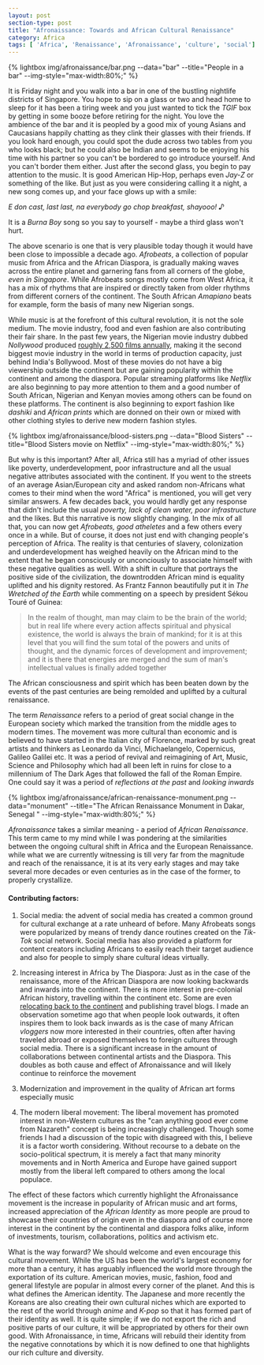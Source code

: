 ```yaml
---
layout: post
section-type: post
title: "Afronaissance: Towards and African Cultural Renaissance"
category: Africa
tags: [ 'Africa', 'Renaissance', 'Afronaissance', 'culture', 'social']
---
```

{% lightbox img/afronaissance/bar.png --data="bar" --title="People in a bar"  --img-style="max-width:80%;" %}

It is Friday night and you walk into a bar in one of the bustling nightlife districts of Singapore. You hope to sip on a glass or two and head home 
to sleep for it has been a tiring week and you just wanted to tick the <i>TGIF</i> box by getting in some booze before retiring for the night.
You love the ambience of the bar and it is peopled by a good mix of young Asians and Caucasians happily chatting as they clink their glasses with their friends.
If you look hard enough, you could spot the dude across two tables from you who looks black; but he could also be Indian and seems to be enjoying his time
with his partner so you can't be bordered to go introduce yourself. And you can't border them either.
Just after the second glass, you begin to pay attention to the music. It is good American Hip-Hop, perhaps even <i>Jay-Z</i> or something of the like. 
But just as you were considering calling it a night, a new song comes up, and your face glows up with a smile:

<i>E don cast, last last, na everybody go chop breakfast, shayooo! ♪</i>

It is a <i>Burna Boy</i> song so you say to yourself - maybe a third glass won't hurt.

The above scenario is one that is very plausible today though it would have been close to impossible a decade ago.
<i>Afrobeats</i>, a collection of popular music from Africa and the African Diaspora, is gradually making waves across the entire 
planet and garnering fans from all corners of the globe, <i>even in Singapore</i>. While Afrobeats songs mostly come from West Africa, it has a mix of rhythms that are inspired
or directly taken from older rhythms from different corners of the continent. The South African <i>Amapiano</i> beats for example, form the basis 
of many new Nigerian songs. 

While music is at the forefront of this cultural revolution, it is not the sole medium. The movie industry, food and even fashion are also contributing their fair share.
In the past few years, the Nigerian movie industry dubbed <i>Nollywood</i> produced <a href="https://www.theguardian.com/global-development/2021/oct/05/nollywood-booming-while-african-film-industries-could-create-20m-jobs-report" target="_blank"> 
roughly 2,500 films annually</a>, making it the second biggest 
movie industry in the world in terms of production capacity, just behind India's Bollywood. Most of these movies do not have a big viewership outside the continent but are gaining popularity within the 
continent and among the diaspora. Popular streaming platforms like <i>Netflix</i> are also beginning to pay more attention to them and a good number of South African, Nigerian and Kenyan movies among others can be found on 
these platforms. The continent is also beginning to export fashion like <i>dashiki</i> and <i>African prints</i> which are donned on their own or mixed with other clothing styles to derive new modern fashion styles.

{% lightbox img/afronaissance/blood-sisters.png --data="Blood Sisters" --title="Blood Sisters movie on Netflix"  --img-style="max-width:80%;" %}

But why is this important? After all, Africa still has a myriad of other issues like poverty, underdevelopment, poor infrastructure and all the usual negative
attributes associated with the continent. If you went to the streets of an average Asian/European city and asked random non-Africans what comes to their mind when the word "Africa" is mentioned, you will
get very similar answers. A few decades back, you would hardly get any response that didn't include the usual <i>poverty, lack of clean water, poor infrastructure</i> and the likes. But this
narrative is now slightly changing. In the mix of all that, you can now get <i>Afrobeats, good atheletes</i> and a few others every once in a while. But of course, it does not just end 
with changing people's perception of Africa. The reality is that centuries of slavery, colonization and underdevelopment has weighed heavily on the African mind to the extent that he began consciously or unconciously to associate himself with these negative qualities as well. 
With a shift in culture that portrays the positive side of the civilization, the downtrodden African mind is equality uplifted and his dignity restored. As Frantz Fannon beautifully put it in <i>The Wretched of the Earth</i> while
commenting on a speech by president Sékou Touré of Guinea:
<blockquote> 
In the realm of thought, man may claim to be the brain of the world; 
but in real life where every action affects spiritual and physical existence, the world is always the brain of mankind;
for it is at this level that you will find the sum total of the powers and units of thought, and the dynamic forces of development and improvement;
and it is there that energies are merged and the sum of man's intellectual values is finally added together
</blockquote>

The African consciousness and spirit which has been beaten down by the events of the past centuries are being remolded and uplifted by a cultural renaissance.

The term <i>Renaissance</i> refers to a period of great social change in the European society which marked the transition from the middle ages to modern times.
The movement was more cultural than economic and is believed to have started in the Italian city of Florence, marked by such great artists and thinkers as Leonardo da Vinci, Michaelangelo, Copernicus, Galileo Galilei etc.
It was a period of revival and reimagining of Art, Music, Science and Philosophy which had all been left in ruins for close to a millennium of The Dark Ages that followed the fall of the Roman Empire.
One could say it was a period of <i>reflections at the past</i> and <i>looking inwards</i>


{% lightbox img/afronaissance/african-renaissance-monument.png --data="monument" --title="The African Renaissance Monument in Dakar, Senegal "  --img-style="max-width:80%;" %}

<i>Afronaissance</i> takes a similar meaning - a period of <i>African Renaissance</i>. This term came to my mind while I was pondering at the similarities between the ongoing cultural
shift in Africa and the European Renaissance. while what we are currently witnessing is till very far from the magnitude and reach of the renaissance, it is at its very early stages and may take several more
decades or even centuries as in the case of the former, to properly crystallize.

#### Contributing factors:
1. Social media: the advent of social media has created a common ground for cultural exchange at a rate unheard of before. Many Afrobeats songs were popularized by means of trendy dance routines created on the <i>Tik-Tok</i> social network.
Social media has also provided a platform for content creators including Africans to easily reach their target audience and also for people to simply share cultural ideas virtually.

2. Increasing interest in Africa by The Diaspora: Just as in the case of the renaissance, more of the African Diaspora are now looking backwards and inwards into the continent. There is more interest in pre-colonial African history,
travelling within the continent etc. Some are even [relocating back to the continent](https://en.wikipedia.org/wiki/Year_of_Return,_Ghana_2019) and publishing travel blogs. 
I made an observation sometime ago that when people look outwards, it often inspires them to look back inwards as is the case of many African <i>vloggers</i> now more interested in their countries, often after having traveled abroad or exposed themselves to foreign cultures through social media.
There is a significant increase in the amount of collaborations between continental artists and the Diaspora. This doubles as both cause and effect of Afronaissance and will likely continue to reinforce the movement

3. Modernization and improvement in the quality of African art forms especially music

4. The modern liberal movement: The liberal movement has promoted interest in non-Western cultures as the "can anything good ever come from Nazareth" concept is being increasingly challenged. Though some friends I had a discussion of the topic with disagreed with this,
I believe it is a factor worth considering. Without recourse to a debate on the socio-political spectrum, it is merely a fact that many minority movements and in North America and Europe have gained support mostly from the liberal left compared to others among the local populace.


The effect of these factors which currently highlight the Afronaissance movement is the increase in popularity of African music and art forms, increased appreciation of the <i>African Identity</i> as more people are proud to showcase
their countries of origin even in the diaspora and of course more interest in the continent by the continental and diaspora folks alike, inform of investments, tourism, collaborations, politics and activism etc.

What is the way forward? We should welcome and even encourage this cultural movement. While the US has been the world's largest economy for more than a century, it has arguably influenced the world more through the exportation of its culture. 
American movies, music, fashion, food and general lifestyle are popular in almost every corner of the planet. And this is what defines the American identity. The Japanese and more recently the Koreans are also creating their own cultural niches which are exported to the rest of the world
through <i>anime</i> and <i>K-pop</i> so that it has formed part of their identity as well. It is quite simple; if we do not
export the rich and positive parts of our culture, it will be appropriated by others for their own good. 
With Afronaissance, in time, Africans will rebuild their identity from the negative connotations by which it is now defined to one that highlights our rich culture and diversity. 

